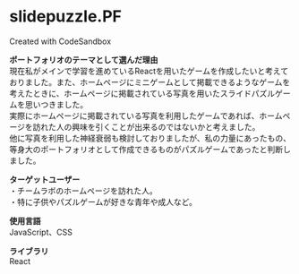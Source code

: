 # slidepuzzle.PF
Created with CodeSandbox

**ポートフォリオのテーマとして選んだ理由**<br>
現在私がメインで学習を進めているReactを用いたゲームを作成したいと考えておりました。また、ホームページにミニゲームとして掲載できるようなゲームを考えたときに、ホームページに掲載されている写真を用いたスライドパズルゲームを思いつきました。<br>
実際にホームページに掲載されている写真を利用したゲームであれば、ホームページを訪れた人の興味を引くことが出来るのではないかと考えました。<br>
他に写真を利用した神経衰弱も検討しておりましたが、私の力量にあったもの、等身大のポートフォリオとして作成できるものがパズルゲームであったと判断しました。


**ターゲットユーザー**<br>
・チームラボのホームページを訪れた人。<br>
・特に子供やパズルゲームが好きな青年や成人など。


**使用言語**<br>
JavaScript、CSS

**ライブラリ**<br>
React
